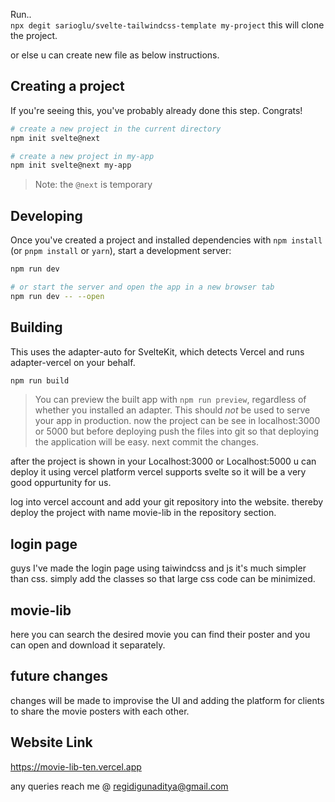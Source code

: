 Run..    
`npx degit sarioglu/svelte-tailwindcss-template my-project`
this will clone the project.

or  else u can create new file as below instructions.

## Creating a project

If you're seeing this, you've probably already done this step. Congrats!

```bash
# create a new project in the current directory
npm init svelte@next

# create a new project in my-app
npm init svelte@next my-app
```

> Note: the `@next` is temporary

## Developing

Once you've created a project and installed dependencies with `npm install` (or `pnpm install` or `yarn`), start a development server:

```bash
npm run dev

# or start the server and open the app in a new browser tab
npm run dev -- --open
```

## Building

This uses the adapter-auto for SvelteKit, which detects Vercel and runs adapter-vercel on your behalf.

```bash
npm run build
```

> You can preview the built app with `npm run preview`, regardless of whether you installed an adapter. This should _not_ be used to serve your app in production.
now the project can be see in localhost:3000 or 5000 but before deploying push the files into git so that deploying the application will be easy.
next commit the changes.

after the project is shown in your Localhost:3000 or Localhost:5000 u can deploy it using vercel platform
vercel supports svelte so it will be a very good oppurtunity for us.

log into vercel account and add your git repository into the website. thereby deploy the project with name movie-lib in the repository section.

## login page

guys I've made the login page using taiwindcss and js it's much simpler than css. simply add the classes so that large css code can be minimized.

## movie-lib

here you can search the desired movie you can find their poster and you can open and download it separately.

## future changes

changes will be made to improvise the UI and adding the platform for clients to share the movie posters with each other.

## Website Link
https://movie-lib-ten.vercel.app

any queries reach me @ regidigunaditya@gmail.com
